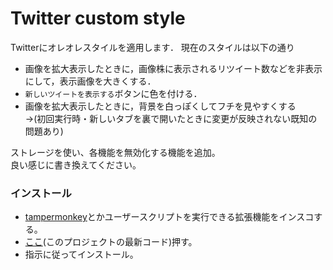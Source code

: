 # Twitter custom style

Twitterにオレオレスタイルを適用します．
現在のスタイルは以下の通り

- 画像を拡大表示したときに，画像株に表示されるリツイート数などを非表示にして，表示画像を大きくする．
- `新しいツイートを表示する`ボタンに色を付ける．
- 画像を拡大表示したときに，背景を白っぽくしてフチを見やすくする  
→(初回実行時・新しいタブを裏で開いたときに変更が反映されない既知の問題あり)

ストレージを使い、各機能を無効化する機能を追加。  
良い感じに書き換えてください。

### インストール
- [tampermonkey](https://www.tampermonkey.net/)とかユーザースクリプトを実行できる拡張機能をインスコする。
- [ここ](https://github.com/oz0820/browser-userscript/raw/main/twitter-custom-style/twitter-custom-style.user.js)(このプロジェクトの最新コード)押す。
- 指示に従ってインストール。